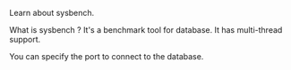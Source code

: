 

Learn about sysbench.

What is sysbench ? 
It's a benchmark tool for database.
It has multi-thread support.

You can specify the port to connect to the database.

